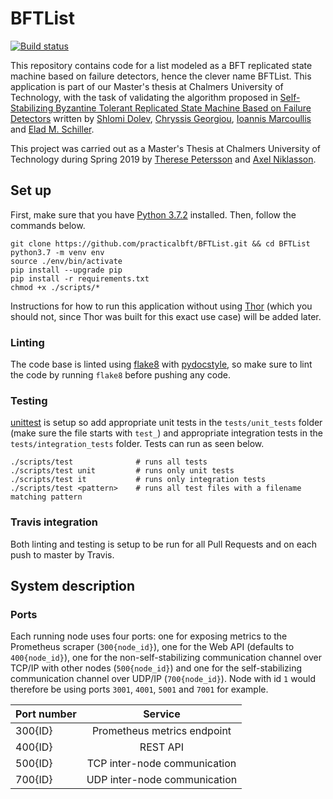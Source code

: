 # BFTList
[![Build status](https://travis-ci.org/sspbft/BFTList.svg?branch=master)](https://travis-ci.org/travis-ci/travis-web)

This repository contains code for a list modeled as a BFT replicated state machine based on failure detectors, hence the clever name BFTList. This application is part of our Master's thesis at Chalmers University of Technology, with the task of validating the algorithm proposed in [Self-Stabilizing Byzantine Tolerant Replicated State Machine Based on Failure Detectors]() written by [Shlomi Dolev](mailto:dolev@cs.bgu.ac.il), [Chryssis Georgiou](chryssis@cs.ucy.ac.cy), [Ioannis Marcoullis](imarcoullis@cs.ucy.ac.cy) and [Elad M. Schiller](mailto:elad@chalmers.se).

This project was carried out as a Master's Thesis at Chalmers University of Technology during Spring 2019 by [Therese Petersson](https://github.com/TheresePetersson) and [Axel Niklasson](https://github.com/axelniklasson).

## Set up
First, make sure that you have [Python 3.7.2](https://www.python.org/downloads/) installed. Then, follow the commands below.

```
git clone https://github.com/practicalbft/BFTList.git && cd BFTList
python3.7 -m venv env
source ./env/bin/activate
pip install --upgrade pip
pip install -r requirements.txt
chmod +x ./scripts/*
```

Instructions for how to run this application without using [Thor](https://github.com/practicalbft/thor) (which you should not, since Thor was built for this exact use case) will be added later.

### Linting
The code base is linted using [flake8](https://pypi.org/project/flake8/) with [pydocstyle](https://github.com/PyCQA/pydocstyle), so make sure to lint the code by running `flake8` before pushing any code.

### Testing
[unittest](https://docs.python.org/2/library/unittest.html) is setup so add appropriate unit tests in the `tests/unit_tests` folder (make sure the file starts with `test_`) and appropriate integration tests in the `tests/integration_tests` folder. Tests can run as seen below.

```
./scripts/test              # runs all tests
./scripts/test unit         # runs only unit tests
./scripts/test it           # runs only integration tests
./scripts/test <pattern>    # runs all test files with a filename matching pattern
```

### Travis integration
Both linting and testing is setup to be run for all Pull Requests and on each push to master by Travis.

## System description
### Ports
Each running node uses four ports: one for exposing metrics to the Prometheus scraper (`300{node_id}`), one for the Web API (defaults to `400{node_id}`), one for the non-self-stabilizing communication channel over TCP/IP with other nodes (`500{node_id}`) and one for the self-stabilizing communication channel over UDP/IP (`700{node_id}`). Node with id `1` would therefore be using ports `3001`, `4001`, `5001` and `7001` for example.

| Port number   | Service                           | 
| ------------- |:---------------------------------:|
| 300{ID}       | Prometheus metrics endpoint       |
| 400{ID}       | REST API                          |
| 500{ID}       | TCP inter-node communication      |
| 700{ID}       | UDP inter-node communication      |
